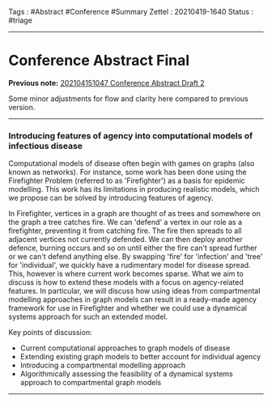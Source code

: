 Tags :    #Abstract #Conference #Summary
Zettel :  20210419-1640
Status : #triage 

-----

# Conference Abstract Final

**Previous note:** [202104151047 Conference Abstract Draft 2](202104151047%20Conference%20Abstract%20Draft%202.md)

Some minor adjustments for flow and clarity here compared to previous version.

-----

### Introducing features of agency into computational models of infectious disease

Computational models of disease often begin with games on graphs (also known as networks). For instance, some work has been done using the Firefighter Problem (referred to as 'Firefighter') as a basis for epidemic modelling. This work has its limitations in producing realistic models, which we propose can be solved by introducing features of agency.

In Firefighter, vertices in a graph are thought of as trees and somewhere on the graph a tree catches fire. We can 'defend' a vertex in our role as a firefighter, preventing it from catching fire. The fire then spreads to all adjacent vertices not currently defended. We can then deploy another defence, burning occurs and so on until either the fire can't spread further or we can't defend anything else. By swapping 'fire' for 'infection' and 'tree' for 'individual', we quickly have a rudimentary model for disease spread. This, however is where current work becomes sparse. What we aim to discuss is how to extend these models with a focus on agency-related features. In particular, we will discuss how using ideas from compartmental modelling approaches in graph models can result in a ready-made agency framework for use in Firefighter and whether we could use a dynamical systems approach for such an extended model.

Key points of discussion:
* Current computational approaches to graph models of disease 
* Extending existing graph models to better account for individual agency
* Introducing a compartmental modelling approach
* Algorithmically assessing the feasibility of a dynamical systems approach to compartmental graph models 


-----

